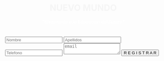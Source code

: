 <!--DOCTYPE html-->
<!--
To change this license header, choose License Headers in Project Properties.
To change this template file, choose Tools | Templates
and open the template in the editor.
-->
<html>
    <head style="right: ">
        <!--<meta charset="UTF-8">-->
        <title>Mail Form</title>
        <link rel="stylesheet" type="text/css" href="estilo.css">
    </head>
    <body background="montañas.jpg"><br>
    <center><h1 style="color: whitesmoke">NUEVO MUNDO</h1>
        <h5 style="color: white">"Bienvenido a la Educacion del Futuro"</h5><br></center>   
    <form action="" method="post">
        <input type="text" placeholder="Nombre" name="txtnombre">
        <input type="text" placeholder="Apellidos" name="txtapellidos">
        <input type="text" placeholder="Telefono" name="txttelefono">
        <textarea placeholder="email" name="txtemail"></textarea>
        <input type="submit" value="R E G I S T R A R">
    <!--<center>
        <h1 style="color: whitesmoke">NUEVO MUNDO</h1>
        <h5 style="color: white">"Bienvenido a la Educacion del Futuro"</h5><br><br><br>
        <h1 style="color: whitesmoke">R E G I S T R A T E</h1>
        <p><input type="text"  name="txtnombres" value="Nombre:" size="90" style="background-color: lightskyblue;color: gray;width: 600px;height: 30px"></p>
        <p height="90px"><input type="text"  name="txtapellidos" value="Apellidos:" style="background-color: lightskyblue;color: gray;width: 600px;height: 30px"></p>
            <p height="90px"><input type="text"  name="txttelefono" value="Teléfono:" size="90"style="background-color: lightskyblue;color: gray;width: 600px;height: 30px"></p>
            <p height="90px"><input type="text"  name="txtemail" value="Email:" size="90"style="background-color: lightskyblue;color: gray;width: 600px;height: 30px"></p></p>
    
        <input type="submit" name="btnenviar" value="REGISTRAR" style="background-color: dodgerblue; color: white;width: 400px;height: 30px">
       
    
    </center>-->
            
     </form>
        <?php
        $nomb = filter_input(INPUT_POST,'txtnombres');
        $apell = filter_input(INPUT_POST,'txtapellidos');
        $tel = filter_input(INPUT_POST,'txttelefono');
        $email = filter_input(INPUT_POST,'txtemail');
        $mail = @mail($email, $nomb, $apell,$tel)
        ?>
        
    </body>
</html>
